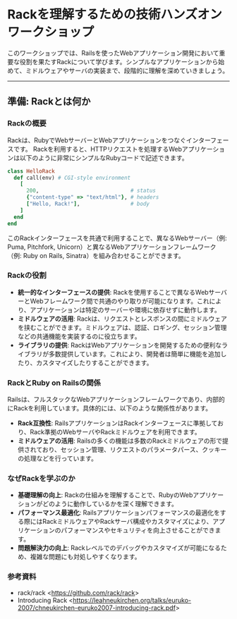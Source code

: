 # Rackを理解するための技術ハンズオンワークショップ

このワークショップでは、Railsを使ったWebアプリケーション開発において重要な役割を果たすRackについて学びます。シンプルなアプリケーションから始めて、ミドルウェアやサーバの実装まで、段階的に理解を深めていきましょう。

---

## 準備: Rackとは何か

### Rackの概要

Rackは、RubyでWebサーバーとWebアプリケーションをつなぐインターフェースです。
Rackを利用すると、HTTPリクエストを処理するWebアプリケーションは以下のように非常にシンプルなRubyコードで記述できます。

```ruby
class HelloRack
  def call(env) # CGI-style environment
    [
      200,                             # status
      {"content-type" => "text/html"}, # headers
      ["Hello, Rack!"],                # body
    ]
  end
end
```

このRackインターフェースを共通で利用することで、異なるWebサーバー（例: Puma, Pitchfork, Unicorn）と異なるWebアプリケーションフレームワーク（例: Ruby on Rails, Sinatra）を組み合わせることができます。

### Rackの役割

- **統一的なインターフェースの提供**: Rackを使用することで異なるWebサーバーとWebフレームワーク間で共通のやり取りが可能になります。これにより、アプリケーションは特定のサーバーや環境に依存せずに動作します。
- **ミドルウェアの活用**: Rackは、リクエストとレスポンスの間にミドルウェアを挟むことができます。ミドルウェアは、認証、ロギング、セッション管理などの共通機能を実装するのに役立ちます。
- **ライブラリの提供**: RackはWebアプリケーションを開発するための便利なライブラリが多数提供しています。これにより、開発者は簡単に機能を追加したり、カスタマイズしたりすることができます。

### RackとRuby on Railsの関係

Railsは、フルスタックなWebアプリケーションフレームワークであり、内部的にRackを利用しています。具体的には、以下のような関係性があります。

- **Rack互換性**: RailsアプリケーションはRackインターフェースに準拠しており、Rack準拠のWebサーバやRackミドルウェアを利用できます。
- **ミドルウェアの活用**: Railsの多くの機能は多数のRackミドルウェアの形で提供されており、セッション管理、リクエストのパラメータパース、クッキーの処理などを行っています。

### なぜRackを学ぶのか

- **基礎理解の向上**: Rackの仕組みを理解することで、RubyのWebアプリケーションがどのように動作しているかを深く理解できます。
- **パフォーマンス最適化**: Railsアプリケーションパフォーマンスの最適化をする際にはRackミドルウェアやRackサーバ構成やカスタマイズにより、アプリケーションのパフォーマンスやセキュリティを向上させることができます。
- **問題解決力の向上**: Rackレベルでのデバッグやカスタマイズが可能になるため、複雑な問題にも対処しやすくなります。

### 参考資料
- rack/rack <<https://github.com/rack/rack>>
- Introducing Rack <<https://leahneukirchen.org/talks/euruko-2007/chneukirchen-euruko2007-introducing-rack.pdf>>
